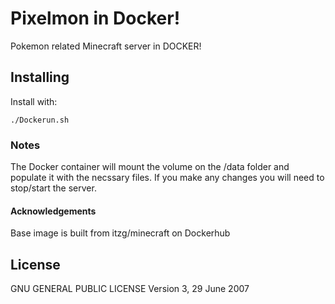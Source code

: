 # Pixelmon in Docker!
Pokemon related Minecraft server in DOCKER!

## Installing
Install  with:

```
./Dockerun.sh
```

### Notes

The Docker container will mount the volume on the /data folder and populate it 
with the necssary files. If you make any changes you will need to stop/start the server. 

#### Acknowledgements

Base image is built from itzg/minecraft on Dockerhub

## License
GNU GENERAL PUBLIC LICENSE
                       Version 3, 29 June 2007



